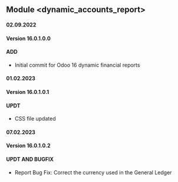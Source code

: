 ## Module <dynamic_accounts_report>

#### 02.09.2022
#### Version 16.0.1.0.0
#### ADD
- Initial commit for Odoo 16 dynamic financial reports

#### 01.02.2023
#### Version 16.0.1.0.1
#### UPDT
- CSS file updated

#### 07.02.2023
#### Version 16.0.1.0.2
#### UPDT AND BUGFIX
- Report Bug Fix: Correct the currency used in the General Ledger
